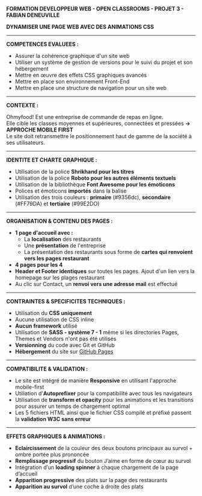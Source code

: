 <b>FORMATION DEVELOPPEUR WEB - OPEN CLASSROOMS - PROJET 3 - FABIAN DENEUVILLE</b>

<b>DYNAMISER UNE PAGE WEB AVEC DES ANIMATIONS CSS</b>
<hr>

<b>COMPETENCES EVALUEES :</b>
- Assurer la cohérence graphique d'un site web
- Utiliser un système de gestion de versions pour le suivi du projet et son hébergement
- Mettre en œuvre des effets CSS graphiques avancés
- Mettre en place son environnement Front-End
- Mettre en place une structure de navigation pour un site web
<hr>

<b>CONTEXTE :</b>

Ohmyfood! Est une entreprise de commande de repas en ligne.<br>
Elle cible les classes moyennes et supérieures, connectées et pressées <b>-> APPROCHE MOBILE FIRST</b><br>
Le site doit retransmettre le positionnement haut de gamme de la société à ses utilisateurs.
<hr>

<b>IDENTITE ET CHARTE GRAPHIQUE :</b>
- Utilisation de la police <b>Shrikhand pour les titres</b>
- Utilisation de la police <b>Roboto pour les autres éléments textuels</b>
- Utilisation de la bibliothèque <b>Font Awesome pour les émoticons</b>
- Polices et émoticons <b>importés</b> dans la balise <head>
- Utilisation des trois couleurs : <b>primaire</b> (#9356dc), <b>secondaire</b> (#FF79DA) et <b>tertiaire</b> (#99E2DO)
<hr>

<b>ORGANISATION & CONTENU DES PAGES :</b>
- <b>1 page d'accueil avec :</b>
  - La <b>localisation</b> des restaurants
  - Une <b>présentation</b> de l'entreprise
  - La présentation des restaurants sous forme de <b>cartes qui renvoient vers les pages restaurant</b>
- <b>4 pages pour les 4</b>
- <b>Header et Footer identiques</b> sur toutes les pages. Ajout d'un lien vers la homepage sur les plages restaurant
- Au clic sur Contact, un <b>renvoi vers une adresse mail</b> est effectué
<hr>
  
<b>CONTRAINTES & SPECIFICITES TECHNIQUES :</b>
- Utilisation du <b>CSS uniquement</b>
- Aucune utilisation de CSS inline
- <b>Aucun framework</b> utilisé
- Utilisation de <b>SASS - système 7 - 1</b> même si les directories Pages, Themes et Vendors n'ont pas été utilisés
- <b>Versionning</b> du code avec Git et GitHub
- <b>Hébergement</b> du site sur <a href="https://fabiandeneuville.github.io/FabianDeneuville_3_11032022/">GitHub Pages</a>
<hr>
  
<b>COMPATIBILITE & VALIDATION :</b>
- Le site est intégré de manière <b>Responsive</b> en utilisant l'approche mobile-first
- Utiliation d'<b>Autoprefixer</b> pour la compatibilité avec tous les navigateurs
- Utilisation de <b>transform et opacity</b> pour les animations et les transitions pour assurer un temps de chargement optimal
- Les 5 fichiers HTML ainsi que le fichier CSS compilé et préfixé passent la <b>validation W3C sans erreur</b>
<hr>

<b>EFFETS GRAPHIQUES & ANIMATIONS :</b>
- <b>Eclaircissement</b> de la couleur des deux boutons principaux au survol + ombre portée plus prononcée
- <b>Remplissage progressif</b> du bouton J’aime en forme de cœur au survol
- Intégration d’un <b>loading spinner</b> à chaque chargement de la page d’accueil
- <b>Apparition progressive</b> des plats sur la page des restaurants 
- <b>Apparition au survol</b> d’une coche à droite des plats 
